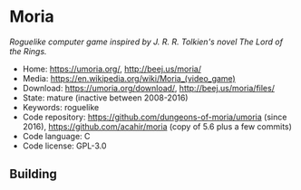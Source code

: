 # Moria

_Roguelike computer game inspired by J. R. R. Tolkien's novel The Lord of the Rings._

- Home: https://umoria.org/, http://beej.us/moria/
- Media: https://en.wikipedia.org/wiki/Moria_(video_game)
- Download: https://umoria.org/download/, http://beej.us/moria/files/
- State: mature (inactive between 2008-2016)
- Keywords: roguelike
- Code repository: https://github.com/dungeons-of-moria/umoria (since 2016), https://github.com/acahir/moria (copy of 5.6 plus a few commits)
- Code language: C
- Code license: GPL-3.0

## Building

